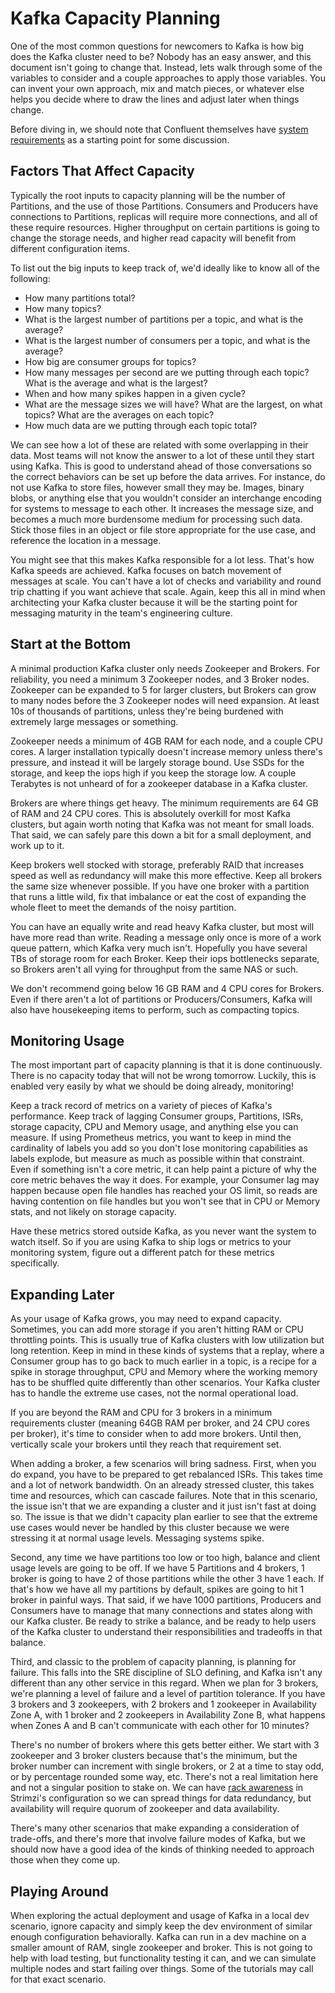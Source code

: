 # Kafka Capacity Planning

One of the most common questions for newcomers to Kafka is how big does the Kafka cluster need to be? Nobody has an easy answer, and this document isn't going to change that. Instead, lets walk through some of the variables to consider and a couple approaches to apply those variables. You can invent your own approach, mix and match pieces, or whatever else helps you decide where to draw the lines and adjust later when things change.

Before diving in, we should note that Confluent themselves have [system requirements](https://docs.confluent.io/platform/current/installation/system-requirements.html) as a starting point for some discussion.

## Factors That Affect Capacity

Typically the root inputs to capacity planning will be the number of Partitions, and the use of those Partitions. Consumers and Producers have connections to Partitions, replicas will require more connections, and all of these require resources. Higher throughput on certain partitions is going to change the storage needs, and higher read capacity will benefit from different configuration items.

To list out the big inputs to keep track of, we'd ideally like to know all of the following:

* How many partitions total?
* How many topics?
* What is the largest number of partitions per a topic, and what is the average?
* What is the largest number of consumers per a topic, and what is the average?
* How big are consumer groups for topics?
* How many messages per second are we putting through each topic? What is the average and what is the largest?
* When and how many spikes happen in a given cycle?
* What are the message sizes we will have? What are the largest, on what topics? What are the averages on each topic?
* How much data are we putting through each topic total?

We can see how a lot of these are related with some overlapping in their data. Most teams will not know the answer to a lot of these until they start using Kafka. This is good to understand ahead of those conversations so the correct behaviors can be set up before the data arrives. For instance, do not use Kafka to store files, however small they may be. Images, binary blobs, or anything else that you wouldn't consider an interchange encoding for systems to message to each other. It increases the message size, and becomes a much more burdensome medium for processing such data. Stick those files in an object or file store appropriate for the use case, and reference the location in a message.

You might see that this makes Kafka responsible for a lot less. That's how Kafka speeds are achieved. Kafka focuses on batch movement of messages at scale. You can't have a lot of checks and variability and round trip chatting if you want achieve that scale. Again, keep this all in mind when architecting your Kafka cluster because it will be the starting point for messaging maturity in the team's engineering culture.

## Start at the Bottom

A minimal production Kafka cluster only needs Zookeeper and Brokers. For reliability, you need a minimum 3 Zookeeper nodes, and 3 Broker nodes. Zookeeper can be expanded to 5 for larger clusters, but Brokers can grow to many nodes before the 3 Zookeeper nodes will need expansion. At least 10s of thousands of partitions, unless they're being burdened with extremely large messages or something.

Zookeeper needs a minimum of 4GB RAM for each node, and a couple CPU cores. A larger installation typically doesn't increase memory unless there's pressure, and instead it will be largely storage bound. Use SSDs for the storage, and keep the iops high if you keep the storage low. A couple Terabytes is not unheard of for a zookeeper database in a Kafka cluster.

Brokers are where things get heavy. The minimum requirements are 64 GB of RAM and 24 CPU cores. This is absolutely overkill for most Kafka clusters, but again worth noting that Kafka was not meant for small loads. That said, we can safely pare this down a bit for a small deployment, and work up to it.

Keep brokers well stocked with storage, preferably RAID that increases speed as well as redundancy will make this more effective. Keep all brokers the same size whenever possible. If you have one broker with a partition that runs a little wild, fix that imbalance or eat the cost of expanding the whole fleet to meet the demands of the noisy partition.

You can have an equally write and read heavy Kafka cluster, but most will have more read than write. Reading a message only once is more of a work queue pattern, which Kafka very much isn't. Hopefully you have several TBs of storage room for each Broker. Keep their iops bottlenecks separate, so Brokers aren't all vying for throughput from the same NAS or such.

We don't recommend going below 16 GB RAM and 4 CPU cores for Brokers. Even if there aren't a lot of partitions or Producers/Consumers, Kafka will also have housekeeping items to perform, such as compacting topics.

## Monitoring Usage

The most important part of capacity planning is that it is done continuously. There is no capacity today that will not be wrong tomorrow. Luckily, this is enabled very easily by what we should be doing already, monitoring!

Keep a track record of metrics on a variety of pieces of Kafka's performance. Keep track of lagging Consumer groups, Partitions, ISRs, storage capacity, CPU and Memory usage, and anything else you can measure. If using Prometheus metrics, you want to keep in mind the cardinality of labels you add so you don't lose monitoring capabilities as labels explode, but measure as much as possible within that constraint. Even if something isn't a core metric, it can help paint a picture of why the core metric behaves the way it does. For example, your Consumer lag may happen because open file handles has reached your OS limit, so reads are having contention on file handles but you won't see that in CPU or Memory stats, and not likely on storage capacity.

Have these metrics stored outside Kafka, as you never want the system to watch itself. So if you are using Kafka to ship logs or metrics to your monitoring system, figure out a different patch for these metrics specifically.

## Expanding Later

As your usage of Kafka grows, you may need to expand capacity. Sometimes, you can add more storage if you aren't hitting RAM or CPU throttling points. This is usually true of Kafka clusters with low utilization but long retention. Keep in mind in these kinds of systems that a replay, where a Consumer group has to go back to much earlier in a topic, is a recipe for a spike in storage throughput, CPU and Memory where the working memory has to be shuffled quite differently than other scenarios. Your Kafka cluster has to handle the extreme use cases, not the normal operational load.

If you are beyond the RAM and CPU for 3 brokers in a minimum requirements cluster (meaning 64GB RAM per broker, and 24 CPU cores per broker), it's time to consider when to add more brokers. Until then, vertically scale your brokers until they reach that requirement set.

When adding a broker, a few scenarios will bring sadness. First, when you do expand, you have to be prepared to get rebalanced ISRs. This takes time and a lot of network bandwidth. On an already stressed cluster, this takes time and resources, which can cascade failures. Note that in this scenario, the issue isn't that we are expanding a cluster and it just isn't fast at doing so. The issue is that we didn't capacity plan earlier to see that the extreme use cases would never be handled by this cluster because we were stressing it at normal usage levels. Messaging systems spike.

Second, any time we have partitions too low or too high, balance and client usage levels are going to be off. If we have 5 Partitions and 4 brokers, 1 broker is going to have 2 of those partitions while the other 3 have 1 each. If that's how we have all my partitions by default, spikes are going to hit 1 broker in painful ways. That said, if we have 1000 partitions, Producers and Consumers have to manage that many connections and states along with our Kafka cluster. Be ready to strike a balance, and be ready to help users of the Kafka cluster to understand their responsibilities and tradeoffs in that balance.

Third, and classic to the problem of capacity planning, is planning for failure. This falls into the SRE discipline of SLO defining, and Kafka isn't any different than any other service in this regard. When we plan for 3 brokers, we're planning a level of failure and a level of partition tolerance. If you have 3 brokers and 3 zookeepers, with 2 brokers and 1 zookeeper in Availability Zone A, with 1 broker and 2 zookeepers in Availability Zone B, what happens when Zones A and B can't communicate with each other for 10 minutes?

There's no number of brokers where this gets better either. We start with 3 zookeeper and 3 broker clusters because that's the minimum, but the broker number can increment with single brokers, or 2 at a time to stay odd, or by percentage rounded some way, etc. There's not a real limitation here and not a singular position to stake on. We can have [rack awareness](https://strimzi.io/docs/operators/latest/overview.html#configuration-points-broker_str) in Strimzi's configuration so we can spread things for data redundancy, but availability will require quorum of zookeeper and data availability.

There's many other scenarios that make expanding a consideration of trade-offs, and there's more that involve failure modes of Kafka, but we should now have a good idea of the kinds of thinking needed to approach those when they come up.

## Playing Around

When exploring the actual deployment and usage of Kafka in a local dev scenario, ignore capacity and simply keep the dev environment of similar enough configuration behaviorally. Kafka can run in a dev machine on a smaller amount of RAM, single zookeeper and broker. This is not going to help with load testing, but functionality testing it can, and we can simulate multiple nodes and start failing over things. Some of the tutorials may call for that exact scenario.
